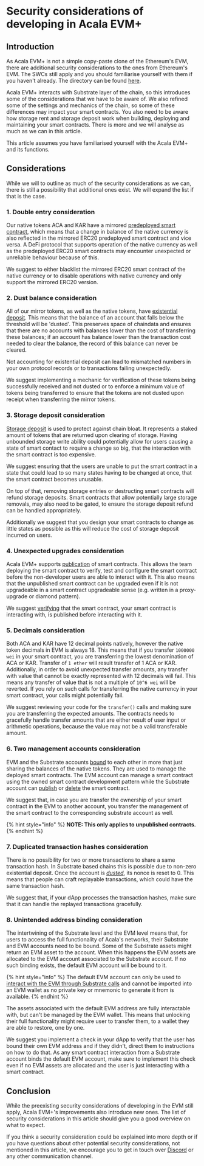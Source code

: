 # Security considerations of developing in Acala EVM+

## Introduction

As Acala EVM+ is not a simple copy-paste clone of the Ethereum's EVM, there are additional security considerations to the ones from Ethereum's EVM. The SWCs still apply and you should familiarise yourself with them if you haven't already. The directory can be found [here](https://swcregistry.io/).

Acala EVM+ interacts with Substrate layer of the chain, so this introduces some of the considerations that we have to be aware of. We also refined some of the settings and mechanics of the chain, so some of these differences may impact your smart contracts. You also need to be aware how storage rent and storage deposit work when building, deploying and maintaining your smart contracts. There is more and we will analyse as much as we can in this article.

This article assumes you have familiarised yourself with the Acala EVM+ and its functions.

## Considerations

While we will to outline as much of the security considerations as we can, there is still a possibility that additional ones exist. We will expand the list if that is the case.

### 1. Double entry consideration

Our native tokens ACA and KAR have a mirrored [predeployed smart contract](../network/precompiled-and-predeployed-smart-contracts/), which means that a change in balance of the native currency is also reflected in the mirrored ERC20 predeployed smart contract and vice versa. A DeFi protocol that supports operation of the native currency as well as the predeployed ERC20 smart contracts may encounter unexpected or unreliable behaviour because of this.

We suggest to either blacklist the mirrored ERC20 smart contract of the native currency or to disable operations with native currency and only support the mirrored ERC20 version.

### 2. Dust balance consideration

All of our mirror tokens, as well as the native tokens, have [existential deposit](https://wiki.acala.network/get-started/acala-network/acala-account#existential-deposit). This means that the balance of an account that falls below the threshold will be 'dusted'. This preserves space of chaindata and ensures that there are no accounts with balances lower than the cost of transferring these balances; if an account has balance lower than the transaction cost needed to clear the balance, the record of this balance can never be cleared.

Not accounting for existential deposit can lead to mismatched numbers in your own protocol records or to transactions failing unexpectedly.

We suggest implementing a mechanic for verification of these tokens being successfully received and not dusted or to enforce a minimum value of tokens being transferred to ensure that the tokens are not dusted upon receipt when transferring the mirror tokens.

### 3. Storage deposit consideration

[Storage deposit](about-acala-evm+.md#renting-storage) is used to protect against chain bloat. It represents a staked amount of tokens that are returned upon clearing of storage. Having unbounded storage write ability could potentially allow for users causing a state of smart contact to require a change so big, that the interaction with the smart contract is too expensive.

We suggest ensuring that the users are unable to put the smart contract in a state that could lead to so many states having to be changed at once, that the smart contract becomes unusable.

On top of that, removing storage entries or destructing smart contracts will refund storage deposits. Smart contracts that allow potentially large storage removals, may also need to be gated, to ensure the storage deposit refund can be handled appropriately.

Additionally we suggest that you design your smart contracts to change as little states as possible as this will reduce the cost of storage deposit incurred on users.

### 4. Unexpected upgrades consideration

Acala EVM+ supports [publication](../tooling/development-account/publishing-a-smart-contract.md#mark-a-given-contract-as-published-in-the-developer-section-of-the-polkadot-app) of smart contracts. This allows the team deploying the smart contract to verify, test and configure the smart contract before the non-developer users are able to interact with it. This also means that the unpublished smart contract can be upgraded even if it is not upgradeable in a smart contract upgradeable sense (e.g. written in a proxy-upgrade or diamond pattern).

We suggest [verifying](../tooling/development-account/publishing-a-smart-contract.md#verify-that-the-smart-contract-has-been-published-successfully) that the smart contract, your smart contract is interacting with, is published before interacting with it.

### 5. Decimals consideration

Both ACA and KAR have 12 decimal points natively, however the native token decimals in EVM is always 18. This means that if you transfer `1000000 wei` in your smart contract, you are transferring the lowest denomination of ACA or KAR. Transfer of `1 ether` will result transfer of 1 ACA or KAR. Additionally, in order to avoid unexpected transfer amounts, any transfer with value that cannot be exactly represented with 12 decimals will fail. This means any transfer of value that is not a multiple of `10^6 wei` will be reverted. If you rely on such calls for transferring the native currency in your smart contract, your calls might potentially fail.

We suggest reviewing your code for the `transfer()` calls and making sure you are transferring the expected amounts. The contracts needs to gracefully handle transfer amounts that are either result of user input or arithmetic operations, because the value may not be a valid transferable amount.

### 6. Two management accounts consideration

EVM and the Substrate accounts [bound](../tooling/development-account/#bind-accounts) to each other in more that just sharing the balances of the native tokens. They are used to manage the deployed smart contracts. The EVM account can manage a smart contract using the owned smart contract development pattern while the Substrate account can [publish](../tooling/development-account/publishing-a-smart-contract.md) or [delete](../tooling/development-account/deleting-a-smart-contract.md) the smart contract.

We suggest that, in case you are transfer the ownership of your smart contract in the EVM to another account, you transfer the management of the smart contract to the corresponding substrate account as well.

{% hint style="info" %}
**NOTE: This only applies to unpublished contracts.**
{% endhint %}

### 7. Duplicated transaction hashes consideration

There is no possibility for two or more transactions to share a same transaction hash. In Substrate based chains this is possible due to non-zero existential deposit. Once the account is [_dusted_](security-considerations-of-developing-in-acala-evm+.md#2.-dust-balance-consideration), its nonce is reset to 0. This means that people can craft replayable transactions, which could have the same transaction hash.

We suggest that, if your dApp processes the transaction hashes, make sure that it can handle the replayed transactions gracefully.

### 8. Unintended address binding consideration

The intertwining of the Substrate level and the EVM level means that, for users to access the full functionality of Acala's networks, their Substrate and EVM accounts need to be bound. Some of the Substrate assets might return an EVM asset to the account. When this happens the EVM assets are allocated to the EVM account associated to the Substrate account. If no such binding exists, the default EVM account will be bound to it.

{% hint style="info" %}
The default EVM account can only be used to [interact with the EVM through Substrate calls](../special-features/using-bodhi.js-to-deploy-smart-contract-and-interact-with-it.md) and cannot be imported into an EVM wallet as no private key or mnemonic to generate it from is available.
{% endhint %}

The assets associated with the default EVM address are fully interactable with, but can't be managed by the EVM wallet. This means that unlocking their full functionality might require user to transfer them, to a wallet they are able to restore, one by one.

We suggest you implement a check in your dApp to verify that the user has bound their own EVM address and if they didn't, direct them to instructions on how to do that. As any smart contract interaction from a Substrate account binds the default EVM account, make sure to implement this check even if no EVM assets are allocated and the user is just interacting with a smart contract.

## Conclusion

While the preexisting security considerations of developing in the EVM still apply, Acala EVM+'s improvements also introduce new ones. The list of security considerations in this article should give you a good overview on what to expect.

If you think a security consideration could be explained into more depth or if you have questions about other potential security considerations, not mentioned in this article, we encourage you to get in touch over [Discord](https://www.acala.gg/) or any other communication channel.
